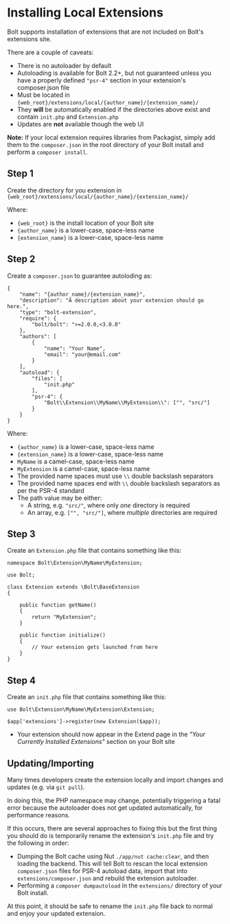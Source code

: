 Installing Local Extensions
===========================

Bolt supports installation of extensions that are not included on Bolt's
extensions site.

There are a couple of caveats:

- There is no autoloader by default
- Autoloading is available for Bolt 2.2+, but not guaranteed unless you have a
  properly defined `"psr-4"` section in your extension's composer.json file
- Must be located in `{web_root}/extensions/local/{author_name}/{extension_name}/`
- They **will** be automatically enabled if the directories above exist and
  contain `init.php` and `Extension.php`
- Updates are **not** available though the web UI

**Note:** If your local extension requires libraries from Packagist, simply add
them to the `composer.json` in the root directory of your Bolt install and
perform a `composer install`.

Step 1
------

Create the directory for you extension in
`{web_root}/extensions/local/{author_name}/{extension_name}/`

Where:
 - `{web_root}` is the install location of your Bolt site
 - `{author_name}` is a lower-case, space-less name
 - `{extension_name}` is a lower-case, space-less name

Step 2
------

Create a `composer.json` to guarantee autoloding as:

```
{
    "name": "{author_name}/{extension_name}",
    "description": "A description about your extension should go here.",
    "type": "bolt-extension",
    "require": {
        "bolt/bolt": ">=2.0.0,<3.0.0"
    },
    "authors": [
        {
            "name": "Your Name",
            "email": "your@email.com"
        }
    ],
    "autoload": {
        "files": [
            "init.php"
        ],
        "psr-4": {
            "Bolt\\Extension\\MyName\\MyExtension\\": ["", "src/"]
        }
    }
}

```
Where:
 - `{author_name}` is a lower-case, space-less name
 - `{extension_name}` is a lower-case, space-less name
 - `MyName` is a camel-case, space-less name
 - `MyExtension` is a camel-case, space-less name
 - The provided name spaces must use `\\` double backslash separators
 - The provided name spaces end with `\\` double backslash separators as per the
   PSR-4 standard
 - The path value may be either:
   - A string, e.g. `"src/"`, where only *one* directory is required
   - An array, e.g. `["", "src/"]`, where *multiple* directories are required

Step 3
------

Create an `Extension.php` file that contains something like this:

```
namespace Bolt\Extension\MyName\MyExtension;

use Bolt;

class Extension extends \Bolt\BaseExtension
{

    public function getName()
    {
        return "MyExtension";
    }

    public function initialize()
    {
        // Your extension gets launched from here
    }
}
```

Step 4
------

Create an `init.php` file that contains something like this:

```
use Bolt\Extension\MyName\MyExtension\Extension;

$app['extensions']->register(new Extension($app));
```
- Your extension should now appear in the Extend page in the *"Your Currently
    Installed Extensions"* section on your Bolt site

Updating/Importing
------------------

Many times developers create the extension locally and import changes and
updates (e.g. via `git pull`).

In doing this, the PHP namespace may change, potentially triggering a fatal
error because the autoloader does not get updated automatically, for performance
reasons.

If this occurs, there are several approaches to fixing this but the first thing
you should do is temporarily rename the extension's `init.php` file and try the
following in order:

- Dumping the Bolt cache using Nut `./app/nut cache:clear`, and then loading the
  backend. This will tell Bolt to rescan the local extension `composer.json`
  files for PSR-4 autoload data, import that into `extensions/composer.json` and
  rebuild the extension autoloader.
- Performing a `composer dumpautoload` in the `extensions/` directory of your
  Bolt install.

At this point, it should be safe to rename the `init.php` file back to normal
and enjoy your updated extension.

